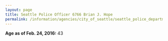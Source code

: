 ```yaml
---
layout: page
title: Seattle Police Officer 6766 Brian J. Hope
permalink: /information/agencies/city_of_seattle/seattle_police_department/copbook/6766/
---
```


**Age as of Feb. 24, 2016:** 43
